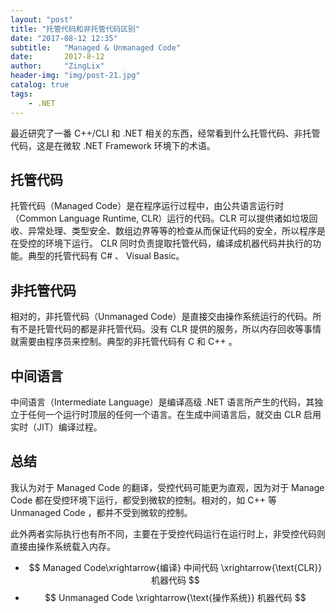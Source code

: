 ```yaml
---
layout: "post"
title: "托管代码和非托管代码区别"
date: "2017-08-12 12:35"
subtitle:   "Managed & Unmanaged Code"
date:       2017-8-12
author:     "ZingLix"
header-img: "img/post-21.jpg"
catalog: true
tags:
    - .NET
---
```


最近研究了一番 C++/CLI 和 .NET 相关的东西，经常看到什么托管代码、非托管代码，这是在微软 .NET Framework 环境下的术语。

## 托管代码

托管代码（Managed Code）是在程序运行过程中，由公共语言运行时（Common Language Runtime, CLR）运行的代码。CLR 可以提供诸如垃圾回收、异常处理、类型安全、数组边界等等的检查从而保证代码的安全，所以程序是在受控的环境下运行。 CLR 同时负责提取托管代码，编译成机器代码并执行的功能。典型的托管代码有 C# 、 Visual Basic。

## 非托管代码

相对的，非托管代码（Unmanaged Code）是直接交由操作系统运行的代码。所有不是托管代码的都是非托管代码。没有 CLR 提供的服务，所以内存回收等事情就需要由程序员来控制。典型的非托管代码有 C 和 C++ 。

## 中间语言

中间语言（Intermediate Language）是编译高级 .NET 语言所产生的代码，其独立于任何一个运行时顶层的任何一个语言。在生成中间语言后，就交由 CLR 启用实时（JIT）编译过程。

## 总结

我认为对于 Managed Code 的翻译，受控代码可能更为直观，因为对于 Manage Code 都在受控环境下运行，都受到微软的控制。相对的，如 C++ 等 Unmanaged Code ，都并不受到微软的控制。

此外两者实际执行也有所不同，主要在于受控代码运行在运行时上，非受控代码则直接由操作系统载入内存。

- $$ Managed Code\xrightarrow{编译} 中间代码 \xrightarrow{\text{CLR}} 机器代码 $$
- $$ Unmanaged Code \xrightarrow{\text{操作系统}} 机器代码 $$
